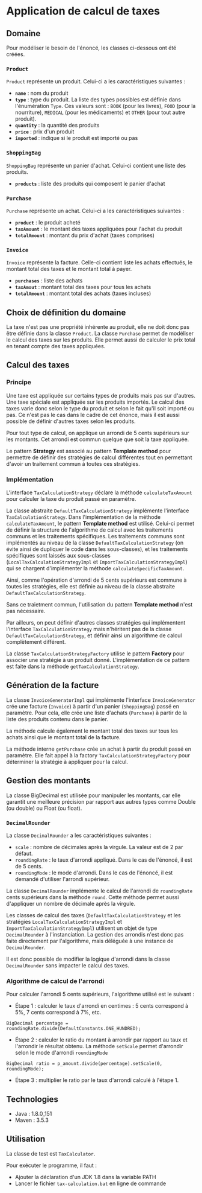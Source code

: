 # Application de calcul de taxes

## Domaine

Pour modéliser le besoin de l'énoncé, les classes ci-dessous ont été créées.

### `Product`
`Product` représente un produit. Celui-ci a les caractéristiques suivantes :
 - **`name`** : nom du produit
 - **`type`** : type du produit. La liste des types possibles est définie dans l'énumération `Type`. Ces valeurs sont : `BOOK` (pour les livres), `FOOD` (pour la nourriture), `MEDICAL` (pour les médicaments) et `OTHER` (pour tout autre produit).
 - **`quantity`** : la quantité des produits
 - **`price`** : prix d'un produit
 - **`imported`** : indique si le produit est importé ou pas

### `ShoppingBag`
`ShoppingBag` représente un panier d'achat. Celui-ci contient une liste des produits.
 - **`products`** : liste des produits qui composent le panier d'achat
 
### `Purchase`
`Purchase` représente un achat. Celui-ci a les caractéristiques suivantes :
- **`product`** : le produit acheté
- **`taxAmount`** : le montant des taxes appliquées pour l'achat du produit
- **`totalAmount`** : montant du prix d'achat (taxes comprises) 

### `Invoice`
`Invoice` représente la facture. 
Celle-ci contient liste les achats effectués, le montant total des taxes et le montant total à payer.
 - **`purchases`** : liste des achats
 - **`taxAmout`** : montant total des taxes pour tous les achats
 - **`totalAmount`** : montant total des achats (taxes incluses)

## Choix de définition du domaine 
La taxe n'est pas une propriété inhérente au produit, elle ne doit donc pas être définie dans la classe `Product`.
La classe `Purchase` permet de modéliser le calcul des taxes sur les produits. Elle permet aussi de calculer le prix total en tenant compte des taxes appliquées.

## Calcul des taxes
### Principe
Une taxe est appliquée sur certains types de produits mais pas sur d'autres. Une taxe spéciale est appliquée sur les produits importés.
Le calcul des taxes varie donc selon le type du produit et selon le fait qu'il soit importé ou pas.
Ce n'est pas le cas dans le cadre de cet énonce, mais il est aussi possible de définir d'autres taxes selon les produits.

Pour tout type de calcul, on applique un arrondi de 5 cents supérieurs sur les montants. Cet arrondi est commun quelque que soit la taxe appliquée.

Le pattern **Strategy** est associé au pattern **Template method** pour permettre de définir des stratégies de calcul différentes tout en permettant d'avoir un traitement commun à toutes ces stratégies.

### Implémentation
L'interface `TaxCalculationStrategy` déclare la méthode `calculateTaxAmount` pour calculer la taxe du produit passé en paramètre.

La classe abstraite `DefaultTaxCalculationStrategy` implémente l'interface `TaxCalculationStrategy`. Dans l'implémentation de la méthode `calculateTaxAmount`, le pattern **Template method** est utilisé.
Celui-ci permet de définir la structure de l'algorithme de calcul avec les traitements communs et les traitements spécifiques. Les traitements communs sont implémentés au niveau de la classe `DefaultTaxCalculationStrategy` (on évite ainsi de dupliquer le code dans les sous-classes), et les traitements spécifiques sont laissés aux sous-classes (`LocalTaxCalculationStrategyImpl` et `ImportTaxCalculationStrategyImpl`) qui se chargent d'implémenter la méthode `calculateSpecificTaxAmount`.

Ainsi, comme l'opération d'arrondi de 5 cents supérieurs est commune à toutes les stratégies, elle est définie au niveau de la classe abstraite `DefaultTaxCalculationStrategy`.

Sans ce traietment commun, l'utilisation du pattern **Template method** n'est pas nécessaire.

Par ailleurs, on peut définir d'autres classes stratégies qui implémentent l'interface `TaxCalculationStrategy` mais n'héritent pas de la classe `DefaultTaxCalculationStrategy`, et définir ainsi un algorithme de calcul complètement différent.

La classe `TaxCalculationStrategyFactory` utilise le pattern **Factory** pour associer une stratégie à un produit donné. L'implémentation de ce pattern est faite dans la méthode `getTaxCalculationStrategy`.

## Génération de la facture
La classe `InvoiceGeneratorImpl` qui implémente l'interface `InvoiceGenerator` crée une facture (`Invoice`) à partir d'un panier (`ShoppingBag`) passé en paramètre. Pour cela, elle crée une liste d'achats (`Purchase`) à partir de la liste des produits contenu dans le panier.

La méthode calcule également le montant total des taxes sur tous les achats ainsi que le montant total de la facture.

La méthode interne `getPurchase` crée un achat à partir du produit passé en paramètre. Elle fait appel à la factory `TaxCalculationStrategyFactory` pour déterminer la stratégie à appliquer pour la calcul.

## Gestion des montants
La classe BigDecimal est utilisée pour manipuler les montants, car elle garantit une meilleure précision par rapport aux autres types comme Double (ou double) ou Float (ou float).

### `DecimalRounder`
La classe `DecimalRounder` a les caractéristiques suivantes :
 - `scale` : nombre de décimales après la virgule. La valeur est de 2 par défaut.
 - `roundingRate` : le taux d'arrondi appliqué. Dans le cas de l'énoncé, il est de 5 cents.
 - `roundingMode` : le mode d'arrondi. Dans le cas de l'énoncé, il est demandé d'utiliser l'arrondi supérieur.
 
La classe `DecimalRounder` implémente le calcul de l'arrondi de `roundingRate` cents supérieurs dans la méthode `round`. Cette méthode permet aussi d'appliquer un nombre de décimale après la virgule.

Les classes de calcul des taxes (`DefaultTaxCalculationStrategy` et les stratégies `LocalTaxCalculationStrategyImpl` et `ImportTaxCalculationStrategyImpl`) utilisent un objet de type `DecimalRounder` à l'instanciation.
La gestion des arrondis n'est donc pas faite directement par l'algorithme, mais déléguée à une instance de `DecimalRounder`.

Il est donc possible de modifier la logique d'arrondi dans la classe `DecimalRounder` sans impacter le calcul des taxes.

### Algorithme de calcul de l'arrondi
Pour calculer l'arrondi 5 cents supérieurs, l'algorithme utilisé est le suivant :
 - Étape 1 : calculer le taux d'arrondi en centimes : 5 cents correspond à 5%, 7 cents correspond à 7%, etc.
 ```
 BigDecimal percentage = roundingRate.divide(DefaultConstants.ONE_HUNDRED);
 ```
 
 - Étape 2 : calculer le ratio du montant à arrondir par rapport au taux et l'arrondir le résultat obtenu. La méthode `setScale` permet d'arrondir selon le mode d'arrondi `roundingMode`
 ```
 BigDecimal ratio = p_amount.divide(percentage).setScale(0, roundingMode);
 ```
 
 - Étape 3 : multiplier le ratio par le taux d'arrondi calculé à l'étape 1.

## Technologies
 - Java : 1.8.0_151
 - Maven : 3.5.3

## Utilisation
La classe de test est `TaxCalculator`.

Pour exécuter le programme, il faut : 
 - Ajouter la déclaration d'un JDK 1.8 dans la variable PATH
 - Lancer le fichier `tax-calculation.bat` en ligne de commande

